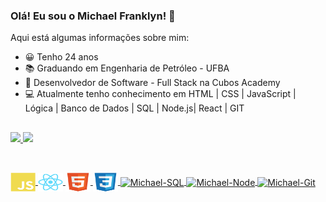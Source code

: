 ### Olá! Eu sou o Michael Franklyn! 👋

Aqui está algumas informações sobre mim:

- 😀 Tenho 24 anos 
- 📚 Graduando em Engenharia de Petróleo - UFBA 
- 🌱 Desenvolvedor de Software - Full Stack na Cubos Academy 
- 💻 Atualmente tenho conhecimento em HTML | CSS | JavaScript | Lógica | Banco de Dados | SQL | Node.js| React | GIT

##

<div align="center" style="display: flex">
  <a href="https://github.com/MichaelFranklyn">
  <img height="160em" src="https://github-readme-stats.vercel.app/api?username=MichaelFranklyn&show_icons=true&theme=dark&include_all_commits=true&count_private=true"/>
  <img height="160em" src="https://github-readme-stats.vercel.app/api/top-langs/?username=MichaelFranklyn&layout=compact&langs_count=7&theme=dark"/>
</div>

##
  
<div style="display: inline_block"><br>
  <img align="center" alt="Michael-Js" height="30" width="40" src="https://raw.githubusercontent.com/devicons/devicon/master/icons/javascript/javascript-plain.svg">
  <img align="center" alt="Michael-React" height="30" width="40" src="https://raw.githubusercontent.com/devicons/devicon/master/icons/react/react-original.svg">
  <img align="center" alt="Michael-HTML" height="30" width="40" src="https://raw.githubusercontent.com/devicons/devicon/master/icons/html5/html5-original.svg">
  <img align="center" alt="Michael-CSS" height="30" width="40" src="https://raw.githubusercontent.com/devicons/devicon/master/icons/css3/css3-original.svg">
  <img align="center" alt="Michael-SQL" height="30" width="40" src="https://cdn.jsdelivr.net/gh/devicons/devicon/icons/postgresql/postgresql-original.svg">
  <img align="center" alt="Michael-Node" height="30" width="40" src="https://cdn.jsdelivr.net/gh/devicons/devicon/icons/nodejs/nodejs-original.svg">
  <img align="center" alt="Michael-Git" height="30" width="40" src="https://cdn.jsdelivr.net/gh/devicons/devicon/icons/git/git-original.svg">
</div>
  
 ## 
  
 

